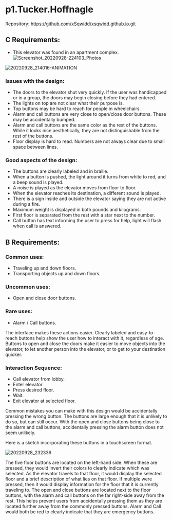# p1.Tucker.Hoffnagle
Repository: https://github.com/xSqwidd/xsqwidd.github.io.git

## C Requirements:
* This elevator was found in an apartment complex.
![Screenshot_20220928-224103_Photos](https://user-images.githubusercontent.com/110496042/192934966-180f5545-cbbe-42d9-b77d-1d9de9272e79.jpg)

![20220928_214016-ANIMATION](https://user-images.githubusercontent.com/110496042/192932177-08cd38c2-3a32-4d6c-9462-f2de4258a819.gif)

### Issues with the design:
* The doors to the elevator shut very quickly. If the user was handicapped or in a group, the doors may begin closing before they had entered.
* The lights on top are not clear what their purpose is.
* Top buttons may be hard to reach for people in wheelchairs.
* Alarm and call buttons are very close to open/close door buttons. These may be accidentally bumped.
* Alarm and call buttons are the same color as the rest of the buttons. While it looks nice aesthetically, they are not distinguishable from the rest of the buttons.
* Floor display is hard to read. Numbers are not always clear due to small space between lines.

### Good aspects of the design:
* The buttons are clearly labeled and in braille.
* When a button is pushed, the light around it turns from white to red, and a beep sound is played.
* A noise is played as the elevator moves from floor to floor.
* When the elevator reaches its destination, a different sound is played.
* There is a sign inside and outside the elevator saying they are not active during a fire.
* Maximum weight is displayed in both pounds and kilograms.
* First floor is separated from the rest with a star next to the number.
* Call button has text informing the user to press for help, light will flash when call is answered.


## B Requirements:

### Common uses:
* Traveling up and down floors.
* Transporting objects up and down floors.

### Uncommon uses:
* Open and close door buttons.

### Rare uses:
* Alarm / Call buttons.

The interface makes these actions easier. Clearly labeled and easy-to-reach buttons help show the user how to interact with it, regardless of age.
Buttons to open and close the doors make it easier to move objects into the elevator, to let another person into the elevator, or to get to your destination quicker.

### Interaction Sequence:
* Call elevator from lobby.
* Enter elevator
* Press desired floor.
* Wait.
* Exit elevator at selected floor.


Common mistakes you can make with this design would be accidentally pressing the wrong button. The buttons are large enough that it is unlikely to do so, but can still occur. With the open and close buttons being close to the alarm and call buttons, accidentally pressing the alarm button does not seem unlikely.

Here is a sketch incorporating these buttons in a touchscreen format.

![20220928_232336](https://user-images.githubusercontent.com/110496042/192939610-089a4be9-492e-4847-8ba0-f211d212e891.jpg)

The five floor buttons are located on the left-hand side. When these are pressed, they would invert their colors to clearly indicate which was selected. As the elevator travels to that floor, it would display the selected floor and a brief description of what lies on that floor. If multiple were pressed, then it would display information for the floor that it is currently traveling to. The open and close buttons are located next to the floor buttons, with the alarm and call buttons on the far right-side away from the rest. This helps prevent users from accidentally pressing them as they are located further away from the commonly pressed buttons. Alarm and Call would both be red to clearly indicate that they are emergency buttons.
